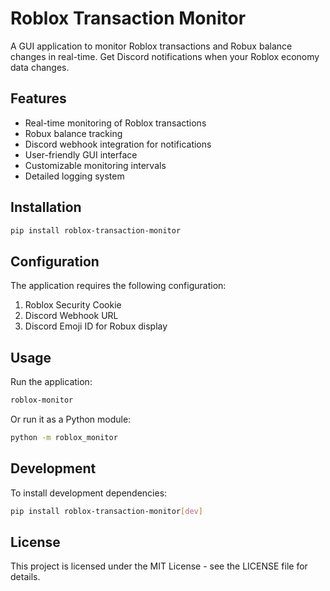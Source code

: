 # Roblox Transaction Monitor

A GUI application to monitor Roblox transactions and Robux balance changes in real-time. Get Discord notifications when your Roblox economy data changes.

## Features

- Real-time monitoring of Roblox transactions
- Robux balance tracking
- Discord webhook integration for notifications
- User-friendly GUI interface
- Customizable monitoring intervals
- Detailed logging system

## Installation

```bash
pip install roblox-transaction-monitor
```

## Configuration

The application requires the following configuration:

1. Roblox Security Cookie
2. Discord Webhook URL
3. Discord Emoji ID for Robux display

## Usage

Run the application:

```bash
roblox-monitor
```

Or run it as a Python module:

```bash
python -m roblox_monitor
```

## Development

To install development dependencies:

```bash
pip install roblox-transaction-monitor[dev]
```

## License

This project is licensed under the MIT License - see the LICENSE file for details.
